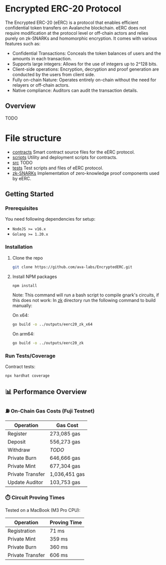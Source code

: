 # Encrypted ERC-20 Protocol

The Encrypted ERC-20 (eERC) is a protocol that enables efficient confidential token transfers on Avalanche blockchain. eERC does not require modification at the protocol level or off-chain actors and relies purely on zk-SNARKs and homomorphic encryption. It comes with various features such as:

- Confidential Transactions: Conceals the token balances of users and the amounts in each transaction.
- Supports large integers: Allows for the use of integers up to 2^128 bits.
- Client-side operations: Encryption, decryption and proof generation are conducted by the users from client side.
- Fully on-chain Nature: Operates entirely on-chain without the need for relayers or off-chain actors.
- Native compliance: Auditors can audit the transaction details.

## Overview

TODO

# File structure

- [contracts](#contracts) Smart contract source files for the eERC protocol.
- [scripts](#scripts) Utility and deployment scripts for contracts.
- [src](#src) TODO
- [tests](#tests) Test scripts and files of eERC protocol.
- [zk-SNARKs](#zk) Implementation of zero-knowledge proof components used by eERC.

## Getting Started

### Prerequisites

You need following dependencies for setup:

- `NodeJS >= v16.x `
- `Golang >= 1.20.x `

### Installation

1. Clone the repo
   ```sh
   git clone https://github.com/ava-labs/EncryptedERC.git
   ```
2. Install NPM packages

   ```sh
   npm install
   ```

   Note: This command will run a bash script to compile gnark's circuits, if this does not work:
   In [zk](#zk) directory run the following command to build manually:

   On x64:

   ```sh
   go build -o ../outputs/eerc20_zk_x64
   ```

   On arm64:

   ```sh
   go build -o ../outputs/eerc20_zk
   ```

### Run Tests/Coverage

Contract tests:

```
npx hardhat coverage
```

## 📊 Performance Overview

### ⛽ On-Chain Gas Costs (Fuji Testnet)

| **Operation**    | **Gas Cost**  |
| ---------------- | ------------- |
| Register         | 273,085 gas   |
| Deposit          | 556,273 gas   |
| Withdraw         | _TODO_        |
| Private Burn     | 646,666 gas   |
| Private Mint     | 677,304 gas   |
| Private Transfer | 1,036,451 gas |
| Update Auditor   | 103,753 gas   |

### ⏱️ Circuit Proving Times

Tested on a MacBook (M3 Pro CPU):

| **Operation**    | **Proving Time** |
| ---------------- | ---------------- |
| Registration     | 71 ms            |
| Private Mint     | 359 ms           |
| Private Burn     | 360 ms           |
| Private Transfer | 606 ms           |
